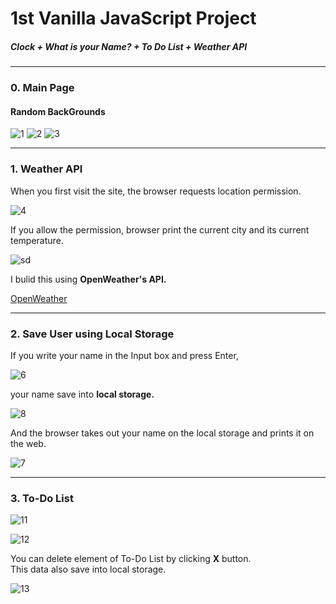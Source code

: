 1st Vanilla JavaScript Project
================================
##### Clock + What is your Name? + To Do List + Weather API
<hr/>

### 0. Main Page
#### Random BackGrounds
![1](https://user-images.githubusercontent.com/67461578/85852674-09097100-b7ec-11ea-8ff8-5c2727f73cf6.png)
![2](https://user-images.githubusercontent.com/67461578/85852679-0b6bcb00-b7ec-11ea-8471-07b99833baea.png)
![3](https://user-images.githubusercontent.com/67461578/85852682-0d358e80-b7ec-11ea-870e-5fdc56e74f5f.png)
<hr/>

### 1. Weather API

When you first visit the site, the browser requests location permission.

![4](https://user-images.githubusercontent.com/67461578/85854084-b67d8400-b7ee-11ea-8f4b-b3e85137de78.png)

If you allow the permission, browser print the current city and its current temperature.

![sd](https://user-images.githubusercontent.com/67461578/85854573-9b5f4400-b7ef-11ea-818b-970d1b26aad1.jpg)

I bulid this using **OpenWeather's API.**

[OpenWeather](https://openweathermap.org/)
<hr/>

### 2. Save User using Local Storage

If you write your name in the Input box and press Enter, 

![6](https://user-images.githubusercontent.com/67461578/85855725-b16e0400-b7f1-11ea-8c90-42cfb1d86b4f.png)

your name save into **local storage.**

![8](https://user-images.githubusercontent.com/67461578/85855731-b29f3100-b7f1-11ea-9f39-06fbe719ae4a.png)

And the browser takes out your name on the local storage and prints it on the web.

![7](https://user-images.githubusercontent.com/67461578/85855728-b29f3100-b7f1-11ea-866e-3bdd917a5076.png)
<hr/>

### 3. To-Do List


![11](https://user-images.githubusercontent.com/67461578/85856366-dc0c8c80-b7f2-11ea-8ce4-e6c252857b4c.png)

![12](https://user-images.githubusercontent.com/67461578/85856370-dd3db980-b7f2-11ea-99e4-a134094d5cca.png)

You can delete element of To-Do List by clicking **X** button.   
This data also save into local storage.

![13](https://user-images.githubusercontent.com/67461578/85856728-766cd000-b7f3-11ea-9822-5d723f0d7141.png)

